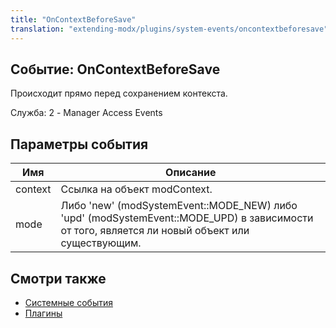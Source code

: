 ```yaml
---
title: "OnContextBeforeSave"
translation: "extending-modx/plugins/system-events/oncontextbeforesave"
---
```


## Событие: OnContextBeforeSave

Происходит прямо перед сохранением контекста.

Служба: 2 - Manager Access Events

## Параметры события

| Имя     | Описание                                                                                                                                        |
| ------- | ----------------------------------------------------------------------------------------------------------------------------------------------- |
| context | Ссылка на объект modContext.                                                                                                                    |
| mode    | Либо 'new' (modSystemEvent::MODE\_NEW) либо 'upd' (modSystemEvent::MODE\_UPD) в зависимости от того, является ли новый объект или существующим. |

## Смотри также

- [Системные события](extending-modx/plugins/system-events "Системные события")
- [Плагины](extending-modx/plugins "Плагины")
